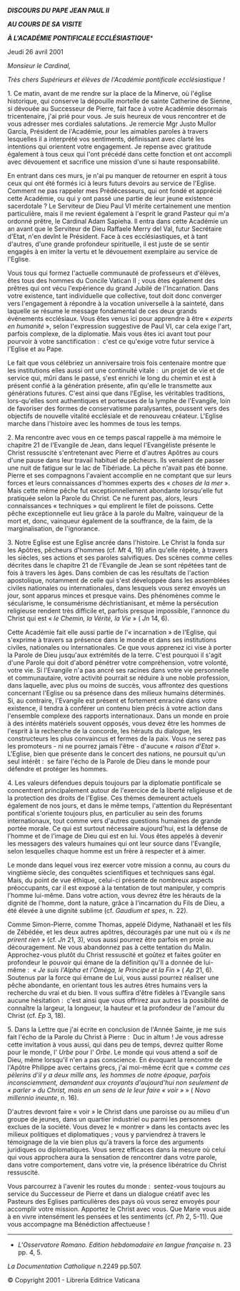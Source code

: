 ***DISCOURS DU PAPE JEAN PAUL II***

***AU COURS DE SA VISITE***

***À L'ACADÉMIE PONTIFICALE ECCLÉSIASTIQUE****

Jeudi 26 avril 2001

*Monsieur le Cardinal,*

*Très chers Supérieurs et élèves de l'Académie pontificale ecclésiastique !*

1. Ce matin, avant de me rendre sur la place de la Minerve, où l'église historique, qui conserve la dépouille mortelle de sainte Catherine de Sienne, si dévouée au Successeur de Pierre, fait face à votre Académie désormais tricentenaire, j'ai prié pour vous. Je suis heureux de vous rencontrer et de vous adresser mes cordiales salutations. Je remercie Mgr Justo Mullor García, Président de l'Académie, pour les aimables paroles à travers lesquelles il a interprété vos sentiments, définissant avec clarté les intentions qui orientent votre engagement. Je repense avec gratitude également à tous ceux qui l'ont précédé dans cette fonction et ont accompli avec dévouement et sacrifice une mission d'une si haute responsabilité.

En entrant dans ces murs, je n'ai pu manquer de retourner en esprit à tous ceux qui ont été formés ici à leurs futurs devoirs au service de l'Eglise. Comment ne pas rappeler mes Prédécesseurs, qui ont fondé et apprécié cette Académie, ou qui y ont passé une partie de leur jeune existence sacerdotale ? Le Serviteur de Dieu Paul VI mérite certainement une mention particulière, mais il me revient également à l'esprit le grand Pasteur qui m'a ordonné prêtre, le Cardinal Adam Sapieha. Il entra dans cette Académie un an avant que le Serviteur de Dieu Raffaele Merry del Val, futur Secrétaire d'Etat, n'en devînt le Président. Face à ces ecclésiastiques, et à tant d'autres, d'une grande profondeur spirituelle, il est juste de se sentir engagés à en imiter la vertu et le dévouement exemplaire au service de l'Eglise.

Vous tous qui formez l'actuelle communauté de professeurs et d'élèves, êtes tous des hommes du Concile Vatican II ; vous êtes également des prêtres qui ont vécu l'expérience du grand Jubilé de l'Incarnation. Dans votre existence, tant individuelle que collective, tout doit donc converger vers l'engagement à répondre à la vocation universelle à la sainteté, dans laquelle se résume le message fondamental de ces deux grands événements ecclésiaux. Vous êtes venus ici pour apprendre à être « *experts en humanité* », selon l'expression suggestive de Paul VI, car cela exige l'art, parfois complexe, de la diplomatie. Mais vous êtes ici avant tout pour pourvoir à votre sanctification :  c'est ce qu'exige votre futur service à l'Eglise et au Pape.

Le fait que vous célébriez un anniversaire trois fois centenaire montre que les institutions elles aussi ont une continuité vitale :  un projet de vie et de service qui, mûri dans le passé, s'est enrichi le long du chemin et est à présent confié à la génération présente, afin qu'elle le transmette aux générations futures. C'est ainsi que dans l'Eglise, les véritables traditions, lors-qu'elles sont authentiques et porteuses de la lymphe de l'Evangile, loin de favoriser des formes de conservatisme paralysantes, poussent vers des objectifs de nouvelle vitalité ecclésiale et de renouveau créateur. L'Eglise marche dans l'histoire avec les hommes de tous les temps.

2. Ma rencontre avec vous en ce temps pascal rappelle à ma mémoire le chapitre 21 de l'Evangile de Jean, dans lequel l'Evangéliste présente le Christ ressuscité s'entretenant avec Pierre et d'autres Apôtres au cours d'une pause dans leur travail habituel de pêcheurs. Ils venaient de passer une nuit de fatigue sur le lac de Tibériade. La pêche n'avait pas été bonne. Pierre et ses compagnons l'avaient accomplie en ne comptant que sur leurs forces et leurs connaissances d'hommes experts des « *choses de la mer* ». Mais cette même pêche fut exceptionnellement abondante lorsqu'elle fut pratiquée selon la Parole du Christ. Ce ne furent pas, alors, leurs connaissances « techniques » qui emplirent le filet de poissons. Cette pêche exceptionnelle eut lieu grâce à la parole du Maître, vainqueur de la mort et, donc, vainqueur également de la souffrance, de la faim, de la marginalisation, de l'ignorance.

3. Notre Eglise est une Eglise ancrée dans l'histoire. Le Christ la fonda sur les Apôtres, pêcheurs d'hommes (cf. *Mt* 4, 19) afin qu'elle répète, à travers les siècles, ses actions et ses paroles salvifiques. Des scènes comme celles décrites dans le chapitre 21 de l'Evangile de Jean se sont répétées tant de fois à travers les âges. Dans combien de cas les résultats de l'action apostolique, notamment de celle qui s'est développée dans les assemblées civiles nationales ou internationales, dans lesquels vous serez envoyés un jour, sont apparus minces et presque vains. Des phénomènes comme le sécularisme, le consumérisme déchristianisant, et même la persécution religieuse rendent très difficile et, parfois presque impossible, l'annonce du Christ qui est « *le Chemin, la Vérité, la Vie* » ( *Jn* 14, 6).

Cette Académie fait elle aussi partie de l'« incarnation » de l'Eglise, qui s'exprime à travers sa présence dans le monde et dans ses institutions civiles, nationales ou internationales. Ce que vous apprenez ici vise à porter la Parole de Dieu jusqu'aux extrémités de la terre. C'est pourquoi il s'agit d'une Parole qui doit d'abord pénétrer votre compréhension, votre volonté, votre vie. Si l'Evangile n'a pas ancré ses racines dans votre vie personnelle et communautaire, votre activité pourrait se réduire à une noble profession, dans laquelle, avec plus ou moins de succès, vous affrontez des questions concernant l'Eglise ou sa présence dans des milieux humains déterminés. Si, au contraire, l'Evangile est présent et fortement enraciné dans votre existence, il tendra à conférer un contenu bien précis à votre action dans l'ensemble complexe des rapports internationaux. Dans un monde en proie à des intérêts matériels souvent opposés, vous devez être les hommes de l'esprit à la recherche de la concorde, les hérauts du dialogue, les constructeurs les plus convaincus et fermes de la paix. Vous ne serez pas les promoteurs - ni ne pourrez jamais l'être - d'aucune « *raison d'Etat* ». L'Eglise, bien que présente dans le concert des nations, ne poursuit qu'un seul intérêt :  se faire l'écho de la Parole de Dieu dans le monde pour défendre et protéger les hommes.

4. Les valeurs défendues depuis toujours par la diplomatie pontificale se concentrent principalement autour de l'exercice de la liberté religieuse et de la protection des droits de l'Eglise. Ces thèmes demeurent actuels également de nos jours, et dans le même temps, l'attention du Représentant pontifical s'oriente toujours plus, en particulier au sein des forums internationaux, tout comme vers d'autres questions humaines de grande portée morale. Ce qui est surtout nécessaire aujourd'hui, est la défense de l'homme et de l'image de Dieu qui est en lui. Vous êtes appelés à devenir les messagers des valeurs humaines qui ont leur source dans l'Evangile, selon lesquelles chaque homme est un frère à respecter et à aimer.

Le monde dans lequel vous irez exercer votre mission a connu, au cours du vingtième siècle, des conquêtes scientifiques et techniques sans égal. Mais, du point de vue éthique, celui-ci présente de nombreux aspects préoccupants, car il est exposé à la tentation de tout manipuler, y compris l'homme lui-même. Dans votre action, vous devrez être les hérauts de la dignité de l'homme, dont la nature, grâce à l'incarnation du Fils de Dieu, a été élevée à une dignité sublime (cf. *Gaudium et spes*, n. 22).

Comme Simon-Pierre, comme Thomas, appelé Didyme, Nathanaël et les fils de Zébédée, et les deux autres apôtres, découragés par une nuit où « *ils ne prirent rien* » (cf. *Jn* 21, 3), vous aussi pourrez être parfois en proie au découragement. Ne vous abandonnez pas à cette tentation du Malin. Approchez-vous plutôt du Christ ressuscité et goûtez et faites goûter en profondeur le pouvoir qui émane de la définition qu'Il a donnée de lui-même :  « *Je suis l'Alpha et l'Oméga, le Principe et la Fin* » ( *Ap* 21, 6). Soutenus par la force qui émane de Lui, vous aussi pourrez réaliser une pêche abondante, en orientant tous les autres êtres humains vers la recherche du vrai et du bien. Il vous suffira d'être fidèles à l'Evangile sans aucune hésitation :  c'est ainsi que vous offrirez aux autres la possibilité de connaître la largeur, la longueur, la hauteur et la profondeur de l'amour du Christ (cf. *Ep* 3, 18).

5. Dans la Lettre que j'ai écrite en conclusion de l'Année Sainte, je me suis fait l'écho de la Parole du Christ à Pierre :  Duc in altum ! Je vous adresse cette invitation à vous aussi, qui dans peu de temps, devrez quitter Rome pour le monde, l' *Urbe* pour l' *Orbe*. Le monde qui vous attend a soif de Dieu, même lorsqu'il n'en a pas conscience. En évoquant la rencontre de l'Apôtre Philippe avec certains grecs, j'ai moi-même écrit que « *comme ces pèlerins d'il y a deux mille ans, les hommes de notre époque, parfois inconsciemment, demandent aux croyants d'aujourd'hui non seulement de « parler » du Christ, mais en un sens de le leur faire « voir »* » ( *Novo millennio ineunte*, n. 16).

D'autres devront faire « voir » le Christ dans une paroisse ou au milieu d'un groupe de jeunes, dans un quartier industriel ou parmi les personnes exclues de la société. Vous devez le « montrer » dans les contacts avec les milieux politiques et diplomatiques ; vous y parviendrez à travers le témoignage de la vie bien plus qu'à travers la force des arguments juridiques ou diplomatiques. Vous serez efficaces dans la mesure où celui qui vous approchera aura la sensation de rencontrer dans votre parole, dans votre comportement, dans votre vie, la présence libératrice du Christ ressuscité.

Vous parcourrez à l'avenir les routes du monde :  sentez-vous toujours au service du Successeur de Pierre et dans un dialogue créatif avec les Pasteurs des Eglises particulières des pays où vous serez envoyés pour accomplir votre mission. Apportez le Christ avec vous. Que Marie vous aide à en vivre intensément les pensées et les sentiments (cf. *Ph* 2, 5-11). Que vous accompagne ma Bénédiction affectueuse !

* * *

* *L'Osservatore Romano. Edition hebdomadaire en langue française* n. 23 pp. 4, 5.

*La Documentation Catholique* n.2249 pp.507.

© Copyright 2001 - Libreria Editrice Vaticana